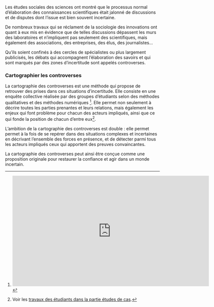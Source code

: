 Les études sociales des sciences ont montré que le processus normal d’élaboration des connaissances scientifiques était jalonné de discussions et de disputes dont l’issue est bien souvent incertaine.

De nombreux travaux qui se réclament de la sociologie des innovations ont quant à eux mis en évidence que de telles discussions dépassent les murs des laboratoires et n’impliquent pas seulement des scientifiques, mais également des associations, des entreprises, des élus, des journalistes…

Qu’ils soient confinés à des cercles de spécialistes ou plus largement publicisés, les débats qui accompagnent l’élaboration des savoirs et qui sont marqués par des zones d’incertitude sont appelés controverses.

### Cartographier les controverses

La cartographie des controverses est une méthode qui propose de retrouver des prises dans ces situations d’incertitude. Elle consiste en une enquête collective réalisée par des groupes d’étudiants selon des méthodes qualitatives et des méthodes numériques [^lien-video]. Elle permet non seulement à décrire toutes les parties prenantes et leurs relations, mais également les enjeux qui font problème pour chacun des acteurs impliqués, ainsi que ce qui fonde la position de chacun d’entre eux[^lien-etudes].

L’ambition de la cartographie des controverses est double : elle permet permet à la fois de se repérer dans des situations complexes et incertaines en décrivant l’ensemble des forces en présence, et de détecter parmi tous les acteurs impliqués ceux qui apportent des preuves convaincantes.

La cartographie des controverses peut ainsi être conçue comme une proposition originale pour restaurer la confiance et agir dans un monde incertain.


[^lien-video]:

	<iframe src="https://player.vimeo.com/video/171718435" width="640" height="360" frameborder="0" webkitallowfullscreen mozallowfullscreen allowfullscreen></iframe>
    
[^lien-etudes]:

	Voir les [travaux des étudiants dans la partie études de cas](/fr/projects).